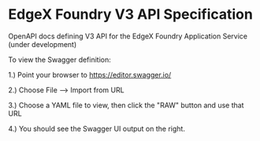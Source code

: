 # EdgeX Foundry V3 API Specification
OpenAPI docs defining V3 API for the EdgeX Foundry Application Service (under development)

To view the Swagger definition:

1.) Point your browser to https://editor.swagger.io/

2.) Choose File --> Import from URL

3.) Choose a YAML file to view, then click the "RAW" button and use that URL

4.) You should see the Swagger UI output on the right.
